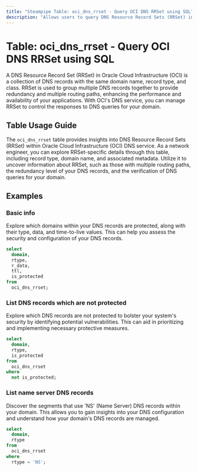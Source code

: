 ```yaml
---
title: "Steampipe Table: oci_dns_rrset - Query OCI DNS RRSet using SQL"
description: "Allows users to query DNS Resource Record Sets (RRSet) in Oracle Cloud Infrastructure (OCI)."
---
```


# Table: oci_dns_rrset - Query OCI DNS RRSet using SQL

A DNS Resource Record Set (RRSet) in Oracle Cloud Infrastructure (OCI) is a collection of DNS records with the same domain name, record type, and class. RRSet is used to group multiple DNS records together to provide redundancy and multiple routing paths, enhancing the performance and availability of your applications. With OCI's DNS service, you can manage RRSet to control the responses to DNS queries for your domain.

## Table Usage Guide

The `oci_dns_rrset` table provides insights into DNS Resource Record Sets (RRSet) within Oracle Cloud Infrastructure (OCI) DNS service. As a network engineer, you can explore RRSet-specific details through this table, including record type, domain name, and associated metadata. Utilize it to uncover information about RRSet, such as those with multiple routing paths, the redundancy level of your DNS records, and the verification of DNS queries for your domain.

## Examples

### Basic info
Explore which domains within your DNS records are protected, along with their type, data, and time-to-live values. This can help you assess the security and configuration of your DNS records.

```sql
select
  domain,
  rtype,
  r_data,
  ttl,
  is_protected
from
  oci_dns_rrset;
```

### List DNS records which are not protected
Explore which DNS records are not protected to bolster your system's security by identifying potential vulnerabilities. This can aid in prioritizing and implementing necessary protective measures.

```sql
select
  domain,
  rtype,
  is_protected
from
  oci_dns_rrset
where
  not is_protected;
```

### List name server DNS records
Discover the segments that use 'NS' (Name Server) DNS records within your domain. This allows you to gain insights into your DNS configuration and understand how your domain's DNS records are managed.

```sql
select
  domain,
  rtype
from
  oci_dns_rrset
where
  rtype = 'NS';
```